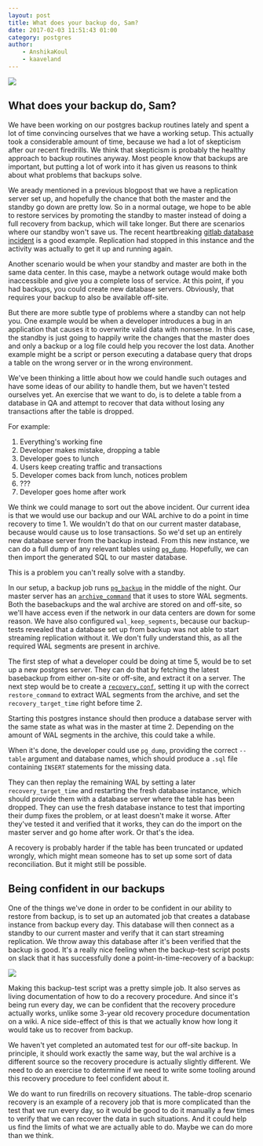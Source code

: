 ```yaml
---
layout: post
title: What does your backup do, Sam?
date: 2017-02-03 11:51:43 01:00
category: postgres
author:
    - AnshikaKoul
    - kaaveland
---
```


<img src="https://i.kinja-img.com/gawker-media/image/upload/18mpenleoksq8jpg.jpg">

What does your backup do, Sam?
---

We have been working on our postgres backup routines lately and spent a lot of time convincing ourselves that we have a working setup. This actually took a considerable amount of time, because we had a lot of skepticism after our recent firedrills. We think that skepticism is probably the healthy approach to backup routines anyway. Most people know that backups are important, but putting a lot of work into it has given us reasons to think about what problems that backups solve.

We aready mentioned in a previous blogpost that we have a replication server set up, and hopefully the chance that both the master and the standby go down are pretty low. So in a normal outage, we hope to be able to restore services by promoting the standby to master instead of doing a full recovery from backup, which will take longer. But there are scenarios where our standby won't save us. The recent heartbreaking [gitlab database incident](https://about.gitlab.com/2017/02/01/gitlab-dot-com-database-incident/) is a good example. Replication had stopped in this instance and the activity was actually to get it up and running again.

Another scenario would be when your standby and master are both in the same data center. In this case, maybe a network outage would make both inaccessible and give you a complete loss of service. At this point, if you had backups, you could create new database servers. Obviously, that requires your backup to also be available off-site.

But there are more subtle type of problems where a standby can not help you. One example would be when a developer introduces a bug in an application that causes it to overwrite valid data with nonsense. In this case, the standby is just going to happily write the changes that the master does and only a backup or a log file could help you recover the lost data. Another example might be a script or person executing a database query that drops a table on the wrong server or in the wrong environment.

We've been thinking a little about how we could handle such outages and have some ideas of our ability to handle them, but we haven't tested ourselves yet. An exercise that we want to do, is to delete a table from a database in QA and attempt to recover that data without losing any transactions after the table is dropped.

For example:

1. Everything's working fine
2. Developer makes mistake, dropping a table
3. Developer goes to lunch
4. Users keep creating traffic and transactions
5. Developer comes back from lunch, notices problem
6. ???
7. Developer goes home after work

We think we could manage to sort out the above incident. Our current idea is that we would use our backup and our WAL archive to do a point in time recovery to time 1. We wouldn't do that on our current master database, because would cause us to lose transactions. So we'd set up an entirely new database server from the backup instead. From this new instance, we can do a full dump of any relevant tables using [`pg_dump`](https://www.postgresql.org/docs/9.5/static/app-pgdump.html). Hopefully, we can then import the generated SQL to our master database.

This is a problem you can't really solve with a standby.

In our setup, a backup job runs [`pg_backup`](https://www.postgresql.org/docs/9.5/static/app-pgbasebackup.html) in the middle of the night. Our master server has an [`archive_command`](https://www.postgresql.org/docs/9.5/static/continuous-archiving.html) that it uses to store WAL segments. Both the basebackups and the wal archive are stored on and off-site, so we'll have access even if the network in our data centers are down for some reason. We have also configured `wal_keep_segments`, because our backup-tests revealed that a database set up from backup was not able to start streaming replication without it. We don't fully understand this, as all the required WAL segments are present in archive.

The first step of what a developer could be doing at time 5, would be to set up a new postgres server. They can do that by fetching the latest basebackup from either on-site or off-site, and extract it on a server. The next step would be to create a [`recovery.conf`](https://www.postgresql.org/docs/9.5/static/recovery-config.html), setting it up with the correct `restore_command` to extract WAL segments from the archive, and set the `recovery_target_time` right before time 2.

Starting this postgres instance should then produce a database server with the same state as what was in the master at time 2. Depending on the amount of WAL segments in the archive, this could take a while.

When it's done, the developer could use `pg_dump`, providing the correct `--table` argument and database names, which should produce a `.sql` file containing `INSERT` statements for the missing data.

They can then replay the remaining WAL by setting a later `recovery_target_time` and restarting the fresh database instance, which should provide them with a database server where the table has been dropped. They can use the fresh database instance to test that importing their dump fixes the problem, or at least doesn't make it worse. After they've tested it and verified that it works, they can do the import on the master server and go home after work. Or that's the idea.

A recovery is probably harder if the table has been truncated or updated wrongly, which might mean someone has to set up some sort of data reconciliation. But it might still be possible.

Being confident in our backups
---

One of the things we've done in order to be confident in our ability to restore from backup, is to set up an automated job that creates a database instance from backup every day. This database will then connect as a standby to our current master and verify that it can start streaming replication. We throw away this database after it's been verified that the backup is good. It's a really nice feeling when the backup-test script posts on slack that it has successfully done a point-in-time-recovery of a backup:

<img src="{{ site.baseurl }}/img/backup-test.png">

Making this backup-test script was a pretty simple job. It also serves as living documentation of how to do a recovery procedure. And since it's being run every day, we can be confident that the recovery procedure actually works, unlike some 3-year old recovery procedure documentation on a wiki. A nice side-effect of this is that we actually know how long it would take us to recover from backup.

We haven't yet completed an automated test for our off-site backup. In principle, it should work exactly the same way, but the wal archive is a different source so the recovery procedure is actually slightly different. We need to do an exercise to determine if we need to write some tooling around this recovery procedure to feel confident about it.

We do want to run firedrills on recovery situations. The table-drop scenario recovery is an example of a recovery job that is more complicated than the test that we run every day, so it would be good to do it manually a few times to verify that we can recover the data in such situations. And it could help us find the limits of what we are actually able to do. Maybe we can do more than we think.

